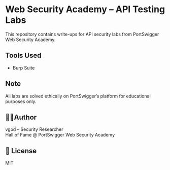 #  Web Security Academy – API Testing Labs

This repository contains write-ups for API security labs from PortSwigger Web Security Academy.

##  Tools Used
- Burp Suite


##  Note
All labs are solved ethically on PortSwigger’s platform for educational purposes only.

## 🧑‍💻Author
vgod – Security Researcher  
Hall of Fame @ PortSwigger Web Security Academy

## 📜 License
MIT
